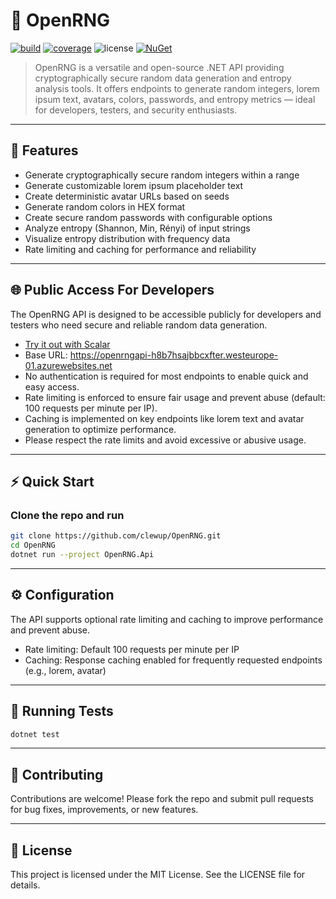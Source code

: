 # 🎲 OpenRNG

[![build](https://img.shields.io/github/actions/workflow/status/clewup/OpenRNG/main_openrngapi.yml?branch=main)](https://github.com/clewup/OpenRNG/actions)
[![coverage](https://coveralls.io/repos/github/clewup/OpenRNG/badge.svg?branch=main)](https://coveralls.io/github/clewup/OpenRNG?branch=main)
![license](https://img.shields.io/badge/license-MIT-green)
[![NuGet](https://img.shields.io/nuget/v/OpenRNG.Core)](https://www.nuget.org/packages/OpenRNG.Core/)

> OpenRNG is a versatile and open-source .NET API providing cryptographically secure random data generation and entropy analysis tools. It offers endpoints to generate random integers, lorem ipsum text, avatars, colors, passwords, and entropy metrics — ideal for developers, testers, and security enthusiasts.

---

## 🚀 Features

- Generate cryptographically secure random integers within a range  
- Generate customizable lorem ipsum placeholder text  
- Create deterministic avatar URLs based on seeds  
- Generate random colors in HEX format  
- Create secure random passwords with configurable options  
- Analyze entropy (Shannon, Min, Rényi) of input strings  
- Visualize entropy distribution with frequency data  
- Rate limiting and caching for performance and reliability  

---

## 🌐 Public Access For Developers

The OpenRNG API is designed to be accessible publicly for developers and testers who need secure and reliable random data generation.

- [Try it out with Scalar](https://openrngapi-h8b7hsajbbcxfter.westeurope-01.azurewebsites.net/scalar/v1)
- Base URL: https://openrngapi-h8b7hsajbbcxfter.westeurope-01.azurewebsites.net
- No authentication is required for most endpoints to enable quick and easy access.
- Rate limiting is enforced to ensure fair usage and prevent abuse (default: 100 requests per minute per IP).
- Caching is implemented on key endpoints like lorem text and avatar generation to optimize performance.
- Please respect the rate limits and avoid excessive or abusive usage.

---

## ⚡ Quick Start

### Clone the repo and run

```bash
git clone https://github.com/clewup/OpenRNG.git
cd OpenRNG
dotnet run --project OpenRNG.Api
```

---

## ⚙️ Configuration

The API supports optional rate limiting and caching to improve performance and prevent abuse.

- Rate limiting: Default 100 requests per minute per IP
- Caching: Response caching enabled for frequently requested endpoints (e.g., lorem, avatar)

---

## 🧪 Running Tests

```bash
dotnet test
```

---

## 🤝 Contributing

Contributions are welcome! Please fork the repo and submit pull requests for bug fixes, improvements, or new features.

---

## 📄 License

This project is licensed under the MIT License. See the LICENSE file for details.
